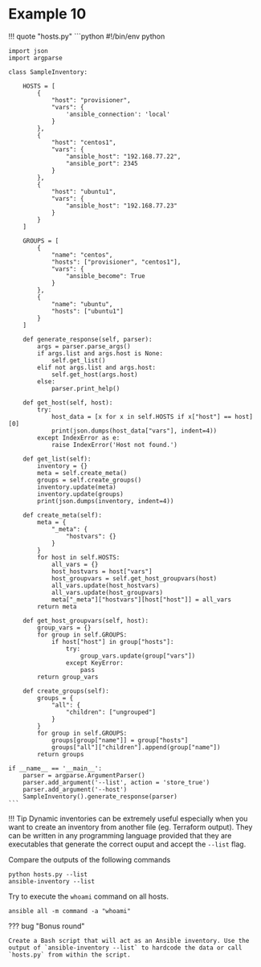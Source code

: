# Example 10

!!! quote "hosts.py"
    ```python
    #!/bin/env python

    import json
    import argparse

    class SampleInventory:

        HOSTS = [
            {
                "host": "provisioner",
                "vars": {
                    'ansible_connection': 'local'
                }
            },
            {
                "host": "centos1",
                "vars": {
                    "ansible_host": "192.168.77.22",
                    "ansible_port": 2345
                }
            },
            {
                "host": "ubuntu1",
                "vars": {
                    "ansible_host": "192.168.77.23"
                }
            }
        ]

        GROUPS = [
            {
                "name": "centos",
                "hosts": ["provisioner", "centos1"],
                "vars": {
                    "ansible_become": True
                }
            },
            {
                "name": "ubuntu",
                "hosts": ["ubuntu1"]
            }
        ]

        def generate_response(self, parser):
            args = parser.parse_args()
            if args.list and args.host is None:
                self.get_list()
            elif not args.list and args.host:
                self.get_host(args.host)
            else:
                parser.print_help()

        def get_host(self, host):
            try:
                host_data = [x for x in self.HOSTS if x["host"] == host][0]
                print(json.dumps(host_data["vars"], indent=4))
            except IndexError as e:
                raise IndexError('Host not found.')

        def get_list(self):
            inventory = {}
            meta = self.create_meta()
            groups = self.create_groups()
            inventory.update(meta)
            inventory.update(groups)
            print(json.dumps(inventory, indent=4))

        def create_meta(self):
            meta = {
                "_meta": {
                    "hostvars": {}
                }
            }
            for host in self.HOSTS:
                all_vars = {}
                host_hostvars = host["vars"]
                host_groupvars = self.get_host_groupvars(host)
                all_vars.update(host_hostvars)
                all_vars.update(host_groupvars)
                meta["_meta"]["hostvars"][host["host"]] = all_vars
            return meta

        def get_host_groupvars(self, host):
            group_vars = {}
            for group in self.GROUPS:
                if host["host"] in group["hosts"]:
                    try:
                        group_vars.update(group["vars"])
                    except KeyError:
                        pass
            return group_vars

        def create_groups(self):
            groups = {
                "all": {
                    "children": ["ungrouped"]
                }
            }
            for group in self.GROUPS:
                groups[group["name"]] = group["hosts"]
                groups["all"]["children"].append(group["name"])
            return groups

    if __name__ == '__main__':
        parser = argparse.ArgumentParser()
        parser.add_argument('--list', action = 'store_true')
        parser.add_argument('--host')
        SampleInventory().generate_response(parser)
    ```

!!! Tip
    Dynamic inventories can be extremely useful especially when you want to create an inventory from another file (eg. Terraform output). They can be written in any programming language provided that they are executables that generate the correct ouput and accept the `--list` flag.

Compare the outputs of the following commands
```
python hosts.py --list
ansible-inventory --list
```
Try to execute the `whoami` command on all hosts.

```
ansible all -m command -a "whoami"
```

??? bug "Bonus round"

    Create a Bash script that will act as an Ansible inventory. Use the output of `ansible-inventory --list` to hardcode the data or call `hosts.py` from within the script.
